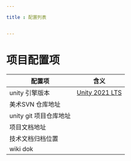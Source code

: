 ```yaml
---

title : 配置列表


---
```


# 项目配置项

配置项|含义
---|---
unity 引擎版本|[Unity 2021 LTS](https://unity.cn/release-notes/lts/2021/2021.3.9f1)
美术SVN 仓库地址|
unity git 项目仓库地址|
项目文档地址|
技术文档归档位置|
wiki dok|